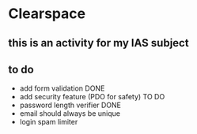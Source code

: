 # Clearspace

## this is an activity for my IAS subject

## to do

+ add form validation DONE
+ add security feature (PDO for safety) TO DO
+ password length verifier DONE
+ email should always be unique
+ login spam limiter